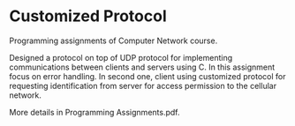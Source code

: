 # Customized Protocol

Programming assignments of Computer Network course. 

Designed a protocol on top of UDP protocol for implementing communications between clients and servers using C. In this assignment focus on error handling. In second one, client using customized protocol for requesting identification from server for access permission to the cellular network.


More details in Programming Assignments.pdf.
